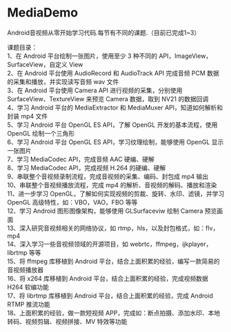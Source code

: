 # MediaDemo
Android音视频从零开始学习代码.每节有不同的课题.（目前已完成1~3）<p>
课题目录：<br>
  1、在 Android 平台绘制一张图片，使用至少 3 种不同的 API，ImageView，SurfaceView，自定义 View<br>
  2、在 Android 平台使用 AudioRecord 和 AudioTrack API 完成音频 PCM 数据的采集和播放，并实现读写音频 wav 文件<br>
  3、在 Android 平台使用 Camera API 进行视频的采集，分别使用 SurfaceView、TextureView 来预览 Camera 数据，取到 NV21 的数据回调<br>
  4、学习 Android 平台的 MediaExtractor 和 MediaMuxer API，知道如何解析和封装 mp4 文件<br>
  5、学习 Android 平台 OpenGL ES API，了解 OpenGL 开发的基本流程，使用 OpenGL 绘制一个三角形<br>
  6、学习 Android 平台 OpenGL ES API，学习纹理绘制，能够使用 OpenGL 显示一张图片<br>
  7、学习 MediaCodec API，完成音频 AAC 硬编、硬解<br>
  8、学习 MediaCodec API，完成视频 H.264 的硬编、硬解<br>
  9、串联整个音视频录制流程，完成音视频的采集、编码、封包成 mp4 输出<br>
  10、串联整个音视频播放流程，完成 mp4 的解析、音视频的解码、播放和渲染<br>
  11、进一步学习 OpenGL，了解如何实现视频的剪裁、旋转、水印、滤镜，并学习 OpenGL 高级特性，如：VBO，VAO，FBO 等等<br>
  12、学习 Android 图形图像架构，能够使用 GLSurfaceviw 绘制 Camera 预览画面<br>
  13、深入研究音视频相关的网络协议，如 rtmp，hls，以及封包格式，如：flv，mp4<br>
  14、深入学习一些音视频领域的开源项目，如 webrtc，ffmpeg，ijkplayer，librtmp 等等<br>
  15、将 ffmpeg 库移植到 Android 平台，结合上面积累的经验，编写一款简易的音视频播放器<br>
  16、将 x264 库移植到 Android 平台，结合上面积累的经验，完成视频数据 H264 软编功能<br>
  17、将 librtmp 库移植到 Android 平台，结合上面积累的经验，完成 Android RTMP 推流功能<br>
  18、上面积累的经验，做一款短视频 APP，完成如：断点拍摄、添加水印、本地转码、视频剪辑、视频拼接、MV 特效等功能<br>
